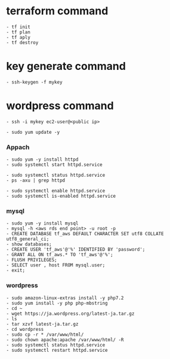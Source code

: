 # terraform command

    - tf init
    - tf plan
    - tf aply
    - tf destroy

# key generate command

    - ssh-keygen -f mykey

# wordpress command

    - ssh -i mykey ec2-user@<public ip>

    - sudo yum update -y

### Appach

    - sudo yum -y install httpd
    - sudo systemctl start httpd.service

    - sudo systemctl status httpd.service
    - ps -axu | grep httpd

    - sudo systemctl enable httpd.service
    - sudo systemctl is-enabled httpd.service

### mysql

    - sudo yum -y install mysql
    - mysql -h <aws rds end point> -u root -p
    - CREATE DATABASE tf_aws DEFAULT CHARACTER SET utf8 COLLATE utf8_general_ci;
    - show databases;
    - CREATE USER 'tf_aws'@'%' IDENTIFIED BY 'password';
    - GRANT ALL ON tf_aws.* TO 'tf_aws'@'%';
    - FLUSH PRIVILEGES;
    - SELECT user , host FROM mysql.user;
    - exit;

### wordpress

    - sudo amazon-linux-extras install -y php7.2
    - sudo yum install -y php php-mbstring
    - cd ~
    - wget https://ja.wordpress.org/latest-ja.tar.gz
    - ls
    - tar xzvf latest-ja.tar.gz
    - cd wordpress
    - sudo cp -r * /var/www/html/
    - sudo chown apache:apache /var/www/html/ -R
    - sudo systemctl status httpd.service
    - sudo systemctl restart httpd.service
